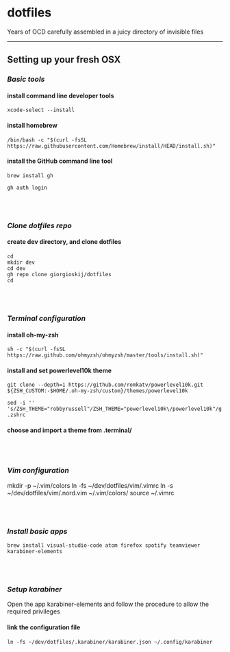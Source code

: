 # dotfiles
Years of OCD carefully assembled in a juicy directory of invisible files

--- 
## Setting up your fresh OSX

### _Basic tools_


#### install command line developer tools
```
xcode-select --install
```

#### install homebrew
```
/bin/bash -c "$(curl -fsSL https://raw.githubusercontent.com/Homebrew/install/HEAD/install.sh)"
```

#### install the GitHub command line tool
```
brew install gh

gh auth login
```

<br/>
<br/>

### _Clone dotfiles repo_


#### create dev directory, and clone dotfiles
```
cd
mkdir dev
cd dev
gh repo clone giorgioskij/dotfiles
cd
```
<br/>
<br/>

### _Terminal configuration_



#### install oh-my-zsh
```
sh -c "$(curl -fsSL https://raw.github.com/ohmyzsh/ohmyzsh/master/tools/install.sh)"
```
#### install and set powerlevel10k theme
```
git clone --depth=1 https://github.com/romkatv/powerlevel10k.git ${ZSH_CUSTOM:-$HOME/.oh-my-zsh/custom}/themes/powerlevel10k

sed -i '' 's/ZSH_THEME="robbyrussell"/ZSH_THEME="powerlevel10k\/powerlevel10k"/g' .zshrc
```
#### choose and import a theme from .terminal/  


<br/>
<br/>

### _Vim configuration_

mkdir -p ~/.vim/colors
ln -fs ~/dev/dotfiles/vim/.vimrc
ln -s ~/dev/dotfiles/vim/.nord.vim ~/.vim/colors/
source ~/.vimrc

<br/>
<br/>

### _Install basic apps_


```
brew install visual-studio-code atom firefox spotify teamviewer karabiner-elements
```

<br/>
<br/>

### _Setup karabiner_

Open the app karabiner-elements and follow the procedure to allow the required privileges

#### link the configuration file
```
ln -fs ~/dev/dotfiles/.karabiner/karabiner.json ~/.config/karabiner
```



